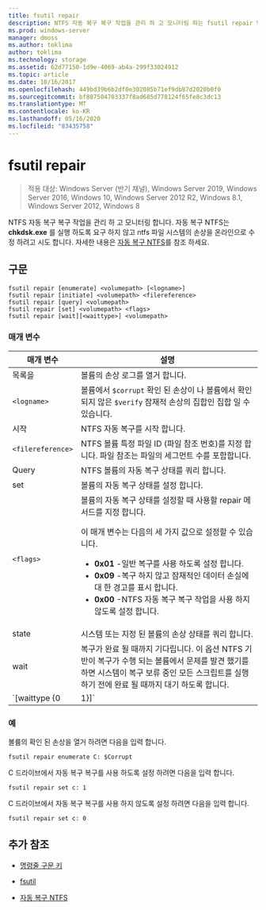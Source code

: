 ```yaml
---
title: fsutil repair
description: NTFS 자동 복구 복구 작업을 관리 하 고 모니터링 하는 fsutil repair 명령에 대 한 참조 항목입니다.
ms.prod: windows-server
manager: dmoss
ms.author: toklima
author: toklima
ms.technology: storage
ms.assetid: 62d77150-1d9e-4069-ab4a-299f33024912
ms.topic: article
ms.date: 10/16/2017
ms.openlocfilehash: 449bd39b6b2df0e302085b71ef9db87d2020b0f0
ms.sourcegitcommit: bf887504703337f8ad685d778124f65fe8c3dc13
ms.translationtype: MT
ms.contentlocale: ko-KR
ms.lasthandoff: 05/16/2020
ms.locfileid: "83435758"
---
```

# <a name="fsutil-repair"></a>fsutil repair

> 적용 대상: Windows Server (반기 채널), Windows Server 2019, Windows Server 2016, Windows 10, Windows Server 2012 R2, Windows 8.1, Windows Server 2012, Windows 8

NTFS 자동 복구 복구 작업을 관리 하 고 모니터링 합니다. 자동 복구 NTFS는 **chkdsk.exe** 를 실행 하도록 요구 하지 않고 ntfs 파일 시스템의 손상을 온라인으로 수정 하려고 시도 합니다. 자세한 내용은 [자동 복구 NTFS](https://docs.microsoft.com/previous-versions/windows/it-pro/windows-server-2008-R2-and-2008/cc771388(v=ws.10))를 참조 하세요.

## <a name="syntax"></a>구문

```
fsutil repair [enumerate] <volumepath> [<logname>]
fsutil repair [initiate] <volumepath> <filereference>
fsutil repair [query] <volumepath>
fsutil repair [set] <volumepath> <flags>
fsutil repair [wait][<waittype>] <volumepath>

```

### <a name="parameters"></a>매개 변수

| 매개 변수 | 설명 |
| --------- | ----------- |
| 목록을 | 볼륨의 손상 로그를 열거 합니다. |
| `<logname>` | 볼륨에서 `$corrupt` 확인 된 손상이 나 볼륨에서 확인 되지 않은 `$verify` 잠재적 손상의 집합인 집합 일 수 있습니다. |
| 시작 | NTFS 자동 복구를 시작 합니다. |
| `<filereference>` | NTFS 볼륨 특정 파일 ID (파일 참조 번호)를 지정 합니다. 파일 참조는 파일의 세그먼트 수를 포함합니다. |
| Query | NTFS 볼륨의 자동 복구 상태를 쿼리 합니다. |
| set | 볼륨의 자동 복구 상태를 설정 합니다. |
| `<flags>` | 볼륨의 자동 복구 상태를 설정할 때 사용할 repair 메서드를 지정 합니다.<p>이 매개 변수는 다음의 세 가지 값으로 설정할 수 있습니다.<ul><li>**0x01** -일반 복구를 사용 하도록 설정 합니다.</li><li>**0x09** -복구 하지 않고 잠재적인 데이터 손실에 대 한 경고를 표시 합니다.</li><li>**0x00** -NTFS 자동 복구 복구 작업을 사용 하지 않도록 설정 합니다.</li></ul> |
| state | 시스템 또는 지정 된 볼륨의 손상 상태를 쿼리 합니다. |
| wait | 복구가 완료 될 때까지 기다립니다. 이 옵션 NTFS 기반이 복구가 수행 되는 볼륨에서 문제를 발견 했기를 하면 시스템이 복구 보류 중인 모든 스크립트를 실행 하기 전에 완료 될 때까지 대기 하도록 합니다. |
| `[waittype {0|1}]` | 현재 복구를 완료 하거나 완료 하는 모든 복구 작업에 대 한 대기를 기다려야 하는지 여부를 나타냅니다. *Waittype* 매개 변수는 다음 값으로 설정할 수 있습니다.<ul><li>**0** -모든 복구가 완료 될 때까지 대기 합니다. (기본값)</li><li>**1** -현재 복구가 완료 될 때까지 기다립니다.</li></ul> |

### <a name="examples"></a>예

볼륨의 확인 된 손상을 열거 하려면 다음을 입력 합니다.

```
fsutil repair enumerate C: $Corrupt
```

C 드라이브에서 자동 복구 복구를 사용 하도록 설정 하려면 다음을 입력 합니다.

```
fsutil repair set c: 1
```

C 드라이브에서 자동 복구 복구를 사용 하지 않도록 설정 하려면 다음을 입력 합니다.

```
fsutil repair set c: 0
```

## <a name="additional-references"></a>추가 참조

- [명령줄 구문 키](command-line-syntax-key.md)

- [fsutil](fsutil.md)

- [자동 복구 NTFS](https://docs.microsoft.com/previous-versions/windows/it-pro/windows-server-2008-R2-and-2008/cc771388(v=ws.10))
